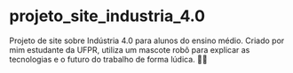 # projeto_site_industria_4.0
Projeto de site sobre Indústria 4.0 para alunos do ensino médio. Criado por mim estudante da UFPR, utiliza um mascote robô para explicar as tecnologias e o futuro do trabalho de forma lúdica. 🤖✨
